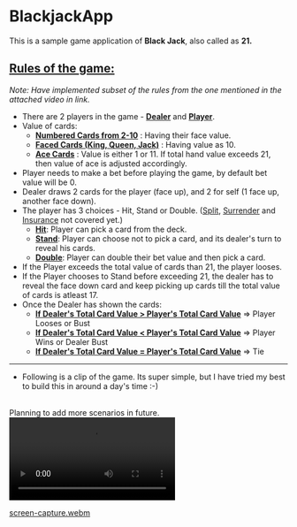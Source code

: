 # BlackjackApp

This is a sample game application of <b>Black Jack</b>, also called as <b>21.</b>

## [Rules of the game:](https://youtu.be/JYvcOEtEC0E)
<i>Note: Have implemented subset of the rules from the one mentioned in the attached video in link.</i>

* There are 2 players in the game - <b><u>Dealer</u></b> and <b><u>Player</u></b>.
* Value of cards:
    * <b><u>Numbered Cards from 2-10</b></u> : Having their face value.
    * <b><u>Faced Cards (King, Queen, Jack)</b></u> : Having value as 10.
    * <b><u>Ace Cards</b></u> : Value is either 1 or 11. If total hand value exceeds 21, then value of ace is adjusted accordingly.
* Player needs to make a bet before playing the game, by default bet value will be 0.
* Dealer draws 2 cards for the player (face up), and 2 for self (1 face up, another face down).
* The player has 3 choices - Hit, Stand or Double. (<u>Split</u>, <u>Surrender</u> and <u>Insurance</u> not covered yet.)
    * <b><u>Hit</b></u>: Player can pick a card from the deck.
    * <b><u>Stand</b></u>: Player can choose not to pick a card, and its dealer's turn to reveal his cards.
    * <b><u>Double</b></u>: Player can double their bet value and then pick a card.
* If the Player exceeds the total value of cards than 21, the player looses.
* If the Player chooses to Stand before exceeding 21, the dealer has to reveal the face down card and keep picking up cards till the total value of cards is atleast 17.
* Once the Dealer has shown the cards:
    * <b><u>If Dealer's Total Card Value > Player's Total Card Value</b></u> => Player Looses or Bust
    * <b><u>If Dealer's Total Card Value < Player's Total Card Value</b></u> => Player Wins or Dealer Bust
    * <b><u>If Dealer's Total Card Value = Player's Total Card Value</b></u> => Tie

<hr>

* Following is a clip of the game. Its super simple, but I have tried my best to build this in around a day's time :-)
<br>
 Planning to add more scenarios in future.

<video src="src/assets/blackjack-video.mp4" controls="controls" style="max-width: 730px;">
</video>




[screen-capture.webm](https://user-images.githubusercontent.com/17561096/184997979-7472476f-790d-4165-8112-eb8b08d8ac2e.webm)
